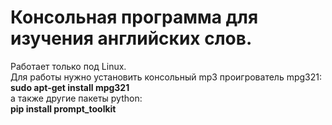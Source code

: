 # Консольная программа для изучения английских слов.
Работает только под Linux.  
Для работы нужно установить консольный mp3 проигрователь mpg321:  
**sudo apt-get install mpg321**  
а также другие пакеты python:  
**pip install prompt_toolkit**
